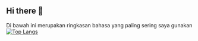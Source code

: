 ## Hi there 👋

Di bawah ini merupakan ringkasan bahasa yang paling sering saya gunakan
[![Top Langs](https://github-readme-stats.vercel.app/api/top-langs/?username=syahbarudin&layout=pie)](https://github.com/anuraghazra/github-readme-stats)


<!--
**syahbarudin/syahbarudin** is a ✨ _special_ ✨ repository because its `README.md` (this file) appears on your GitHub profile.

Here are some ideas to get you started:

- 🔭 I’m currently working on ...
- 🌱 I’m currently learning ...
- 👯 I’m looking to collaborate on ...
- 🤔 I’m looking for help with ...
- 💬 Ask me about ...
- 📫 How to reach me: ...
- 😄 Pronouns: ...
- ⚡ Fun fact: ...
-->
